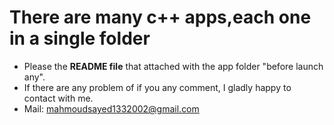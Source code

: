
# There are many c++ apps,each one in a single folder
- Please the __README file__ that attached with the app folder "before launch any".
- If there are any problem of if you any comment, I gladly happy to contact with me.
- Mail:
  mahmoudsayed1332002@gmail.com
